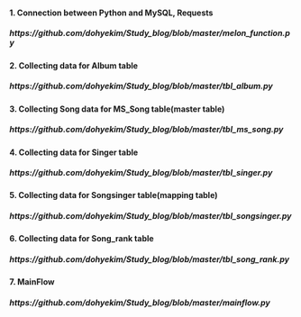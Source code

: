 <h4> 1. Connection between Python and MySQL, Requests </h4>
<h5> https://github.com/dohyekim/Study_blog/blob/master/melon_function.py </h5>

<h4> 2. Collecting data for Album table  </h4>
<h5> https://github.com/dohyekim/Study_blog/blob/master/tbl_album.py </h5>

<h4> 3. Collecting Song data for MS_Song table(master table)  </h4>
<h5> https://github.com/dohyekim/Study_blog/blob/master/tbl_ms_song.py </h5>

<h4> 4. Collecting data for Singer table  </h4>
<h5> https://github.com/dohyekim/Study_blog/blob/master/tbl_singer.py </h5>

<h4> 5. Collecting data for Songsinger table(mapping table)  </h4>
<h5> https://github.com/dohyekim/Study_blog/blob/master/tbl_songsinger.py </h5>

<h4> 6. Collecting data for Song_rank table  </h4>
<h5> https://github.com/dohyekim/Study_blog/blob/master/tbl_song_rank.py </h5>

<h4> 7. MainFlow </h4>
<h5> https://github.com/dohyekim/Study_blog/blob/master/mainflow.py </h5>


